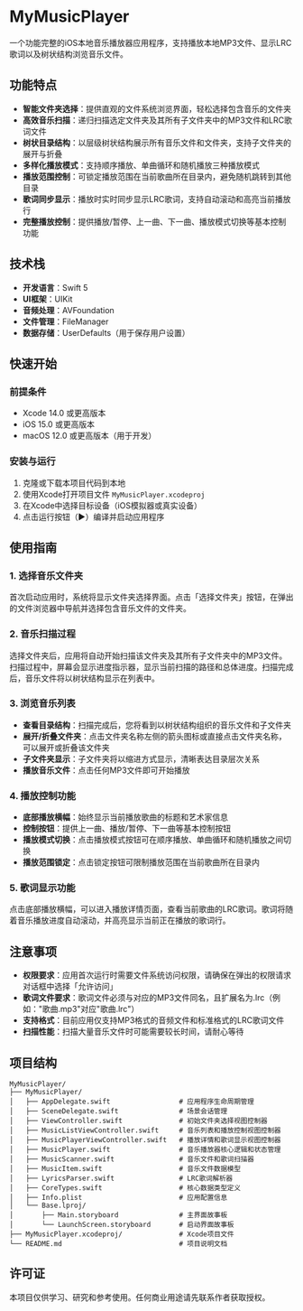 # MyMusicPlayer

一个功能完整的iOS本地音乐播放器应用程序，支持播放本地MP3文件、显示LRC歌词以及树状结构浏览音乐文件。

## 功能特点

- **智能文件夹选择**：提供直观的文件系统浏览界面，轻松选择包含音乐的文件夹
- **高效音乐扫描**：递归扫描选定文件夹及其所有子文件夹中的MP3文件和LRC歌词文件
- **树状目录结构**：以层级树状结构展示所有音乐文件和文件夹，支持子文件夹的展开与折叠
- **多样化播放模式**：支持顺序播放、单曲循环和随机播放三种播放模式
- **播放范围控制**：可锁定播放范围在当前歌曲所在目录内，避免随机跳转到其他目录
- **歌词同步显示**：播放时实时同步显示LRC歌词，支持自动滚动和高亮当前播放行
- **完整播放控制**：提供播放/暂停、上一曲、下一曲、播放模式切换等基本控制功能

## 技术栈

- **开发语言**：Swift 5
- **UI框架**：UIKit
- **音频处理**：AVFoundation
- **文件管理**：FileManager
- **数据存储**：UserDefaults（用于保存用户设置）

## 快速开始

### 前提条件

- Xcode 14.0 或更高版本
- iOS 15.0 或更高版本
- macOS 12.0 或更高版本（用于开发）

### 安装与运行

1. 克隆或下载本项目代码到本地
2. 使用Xcode打开项目文件 `MyMusicPlayer.xcodeproj`
3. 在Xcode中选择目标设备（iOS模拟器或真实设备）
4. 点击运行按钮（▶️）编译并启动应用程序

## 使用指南

### 1. 选择音乐文件夹

首次启动应用时，系统将显示文件夹选择界面。点击「选择文件夹」按钮，在弹出的文件浏览器中导航并选择包含音乐文件的文件夹。

### 2. 音乐扫描过程

选择文件夹后，应用将自动开始扫描该文件夹及其所有子文件夹中的MP3文件。扫描过程中，屏幕会显示进度指示器，显示当前扫描的路径和总体进度。扫描完成后，音乐文件将以树状结构显示在列表中。

### 3. 浏览音乐列表

- **查看目录结构**：扫描完成后，您将看到以树状结构组织的音乐文件和子文件夹
- **展开/折叠文件夹**：点击文件夹名称左侧的箭头图标或直接点击文件夹名称，可以展开或折叠该文件夹
- **子文件夹显示**：子文件夹将以缩进方式显示，清晰表达目录层次关系
- **播放音乐文件**：点击任何MP3文件即可开始播放

### 4. 播放控制功能

- **底部播放横幅**：始终显示当前播放歌曲的标题和艺术家信息
- **控制按钮**：提供上一曲、播放/暂停、下一曲等基本控制按钮
- **播放模式切换**：点击播放模式按钮可在顺序播放、单曲循环和随机播放之间切换
- **播放范围锁定**：点击锁定按钮可限制播放范围在当前歌曲所在目录内

### 5. 歌词显示功能

点击底部播放横幅，可以进入播放详情页面，查看当前歌曲的LRC歌词。歌词将随着音乐播放进度自动滚动，并高亮显示当前正在播放的歌词行。

## 注意事项

- **权限要求**：应用首次运行时需要文件系统访问权限，请确保在弹出的权限请求对话框中选择「允许访问」
- **歌词文件要求**：歌词文件必须与对应的MP3文件同名，且扩展名为.lrc（例如："歌曲.mp3"对应"歌曲.lrc"）
- **支持格式**：目前应用仅支持MP3格式的音频文件和标准格式的LRC歌词文件
- **扫描性能**：扫描大量音乐文件时可能需要较长时间，请耐心等待

## 项目结构

```
MyMusicPlayer/
├── MyMusicPlayer/
│   ├── AppDelegate.swift                 # 应用程序生命周期管理
│   ├── SceneDelegate.swift               # 场景会话管理
│   ├── ViewController.swift              # 初始文件夹选择视图控制器
│   ├── MusicListViewController.swift     # 音乐列表和播放控制视图控制器
│   ├── MusicPlayerViewController.swift   # 播放详情和歌词显示视图控制器
│   ├── MusicPlayer.swift                 # 音乐播放器核心逻辑和状态管理
│   ├── MusicScanner.swift                # 音乐文件和歌词扫描器
│   ├── MusicItem.swift                   # 音乐文件数据模型
│   ├── LyricsParser.swift                # LRC歌词解析器
│   ├── CoreTypes.swift                   # 核心数据类型定义
│   ├── Info.plist                        # 应用配置信息
│   └── Base.lproj/
│       ├── Main.storyboard               # 主界面故事板
│       └── LaunchScreen.storyboard       # 启动界面故事板
├── MyMusicPlayer.xcodeproj/              # Xcode项目文件
└── README.md                             # 项目说明文档
```

## 许可证

本项目仅供学习、研究和参考使用。任何商业用途请先联系作者获取授权。
